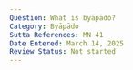 ```yaml
---
Question: What is byāpādo?
Category: Byāpādo
Sutta References: MN 41
Date Entered: March 14, 2025
Review Status: Not started
---
```

